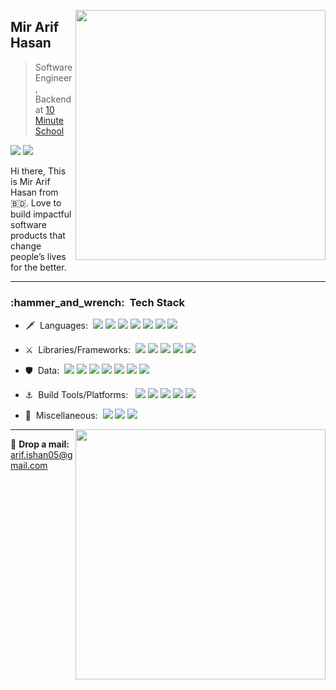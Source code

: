 [<img align="right" width="400" src="https://github-readme-stats.vercel.app/api?username=mirarifhasan&show_icons=true"/>](https://github.com/mirarifhasan)

## Mir Arif Hasan

> Software Engineer, Backend at [10 Minute School](https://10minuteschool.com/)


[![](https://img.shields.io/badge/WWW-MirArifHasan-0A1A2F?style=flat)](https://sites.google.com/view/mirarifhasan)
[![](https://img.shields.io/badge/-MirArifHasan-0A1A2F?style=flat&logo=linkedin)](https://www.linkedin.com/in/mirarifhasan)


Hi there, This is Mir Arif Hasan from :bangladesh:. Love to build impactful software products that change people’s lives for the better.


---
<h3> :hammer_and_wrench: &nbsp;Tech Stack</h3>

- :dagger: &nbsp;Languages:&nbsp;
  ![](https://img.shields.io/badge/-TypeScript-0A1A2F?style=flat&logo=typescript)
  ![](https://img.shields.io/badge/-JavaScript-0A1A2F?style=flat&logo=javascript)
  ![](https://img.shields.io/badge/-Python-0A1A2F?style=flat&logo=python)
  ![](https://img.shields.io/badge/-Java-0A1A2F?style=flat&logo=Java)
  ![](https://img.shields.io/badge/-C_Sharp-0A1A2F?style=flat&logo=csharp)
  ![](https://img.shields.io/badge/-PHP-0A1A2F?style=flat&logo=php)
  ![](https://img.shields.io/badge/-Dart-0A1A2F?style=flat&logo=Dart)

- :crossed_swords: &nbsp;Libraries/Frameworks:&nbsp;
  ![](https://img.shields.io/badge/-NestJS-0A1A2F?style=flat&logo=nestjs)
  ![](https://img.shields.io/badge/-Spring_Boot-0A1A2F?style=flat&logo=Springboot)
  ![](https://img.shields.io/badge/-Node.JS-0A1A2F?style=flat&logo=node.js)
  ![](https://img.shields.io/badge/-Angular-0A1A2F?style=flat&logo=angular)
  ![](https://img.shields.io/badge/-Flutter-0A1A2F?style=flat&logo=flutter)

- :shield: &nbsp;Data:&nbsp;
  ![](https://img.shields.io/badge/-MongoDB-0A1A2F?style=flat&logo=mongodb)
  ![](https://img.shields.io/badge/-MySQL-0A1A2F?style=flat&logo=mysql)
  ![](https://img.shields.io/badge/-PostgreSQL-0A1A2F?style=flat&logo=postgresql)
  ![](https://img.shields.io/badge/-Redis-0A1A2F?style=flat&logo=redis)
  ![](https://img.shields.io/badge/-Oracle-0A1A2F?style=flat&logo=oracle)
  ![](https://img.shields.io/badge/-RabbitMQ-0A1A2F?style=flat&logo=rabbitmq)
  ![](https://img.shields.io/badge/-GraphQL-0A1A2F?style=flat&logo=graphql)

- :anchor: &nbsp;Build Tools/Platforms: &nbsp;
  ![](https://img.shields.io/badge/-AWS-0A1A2F?style=flat&logo=Amazon%20AWS)
  ![](https://img.shields.io/badge/-Docker-0A1A2F?style=flat&logo=Docker)
  ![](https://img.shields.io/badge/-Kubernetes-0A1A2F?style=flat&logo=Kubernetes)
  ![](https://img.shields.io/badge/-Firebase-0A1A2F?style=flat&logo=Firebase)
  ![](https://img.shields.io/badge/-Jenkins-0A1A2F?style=flat&logo=Jenkins)
  
- :bow_and_arrow: &nbsp;Miscellaneous:&nbsp;
  ![](https://img.shields.io/badge/-Git-0A1A2F?style=flat&logo=git)
  ![](https://img.shields.io/badge/-Android-0A1A2F?style=flat&logo=Android)
  ![](https://img.shields.io/badge/-Arduino-0A1A2F?style=flat&logo=Arduino)



[<img align="right" width="400" src="https://github-readme-streak-stats.herokuapp.com/?user=Shadman268&theme=black-ice&hide_border=true&stroke=0000&background=060A0CD0"/>](https://github.com/mirarifhasan)

---

💬 <b>Drop a mail:</b> <a href="mailto:arif.ishan05@gmail.com" target="_blank">arif.ishan05@gmail.com</a>


